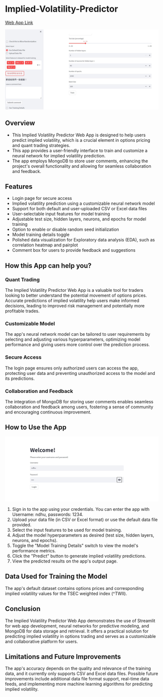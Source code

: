 # Implied-Volatility-Predictor
[Web App Link](https://kuanlinbilly-implied-volatility-predictor-login-app-1f7re4.streamlit.app/)
<div align=center>
<img src="https://github.com/KuanlinBilly/Implied-Volatility-Predictor/blob/main/img-folder/webapp.jpg">
</div>

## Overview
* This Implied Volatility Predictor Web App is designed to help users predict implied volatility, which is a crucial element in options pricing and quant trading strategies.   
* This app provides a user-friendly interface to train and customize a neural network for implied volatility prediction. 
* The app employs MongoDB to store user comments, enhancing the project's overall functionality and allowing for seamless collaboration and feedback.

## Features
* Login page for secure access
* Implied volatility prediction using a customizable neural network model
* Support for both default and user-uploaded CSV or Excel data files
* User-selectable input features for model training
* Adjustable test size, hidden layers, neurons, and epochs for model training
* Option to enable or disable random seed initialization
* Model training details toggle
* Polished data visualization for Exploratory data analysis (EDA), such as correlation heatmap and pairplot
* Comment box for users to provide feedback and suggestions

## How this App can help you?
### Quant Trading
The Implied Volatility Predictor Web App is a valuable tool for traders looking to better understand the potential movement of options prices. Accurate predictions of implied volatility help users make informed decisions, leading to improved risk management and potentially more profitable trades.

### Customizable Model
The app's neural network model can be tailored to user requirements by selecting and adjusting various hyperparameters, optimizing model performance and giving users more control over the prediction process.

### Secure Access
The login page ensures only authorized users can access the app, protecting user data and preventing unauthorized access to the model and its predictions.

### Collaboration and Feedback
The integration of MongoDB for storing user comments enables seamless collaboration and feedback among users, fostering a sense of community and encouraging continuous improvement.

## How to Use the App
<div align=center>
<img src="https://github.com/KuanlinBilly/Implied-Volatility-Predictor/blob/main/img-folder/login.jpg">
</div>

1. Sign in to the app using your credentials. You can enter the app with Username: ndhu, passwords: 1234.   
2. Upload your data file (in CSV or Excel format) or use the default data file provided.   
3. Select the input features to be used for model training.    
4. Adjust the model hyperparameters as desired (test size, hidden layers, neurons, and epochs).   
5. Toggle the "Model Training Details" switch to view the model's performance metrics.    
6. Click the "Predict" button to generate implied volatility predictions.    
7. View the predicted results on the app's output page.    

## Data Used for Training the Model
The app's default dataset contains options prices and corresponding implied volatility values for the TSEC weighted index (^TWII).

## Conclusion
The Implied Volatility Predictor Web App demonstrates the use of Streamlit for web app development, neural networks for predictive modeling, and MongoDB for data storage and retrieval. It offers a practical solution for predicting implied volatility in options trading and serves as a customizable and collaborative platform for users.

## Limitations and Future Improvements
The app's accuracy depends on the quality and relevance of the training data, and it currently only supports CSV and Excel data files. Possible future improvements include additional data file format support, real-time data feeds, and implementing more machine learning algorithms for predicting implied volatility.
